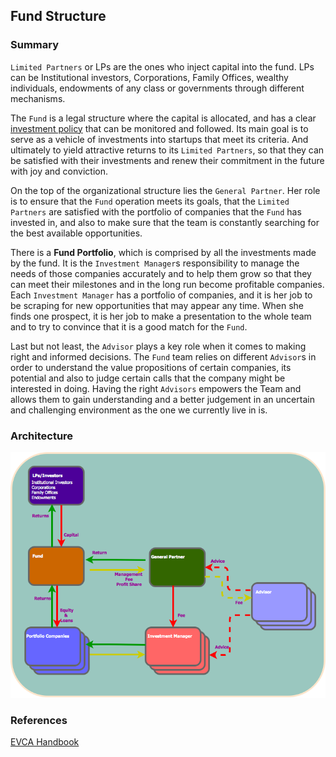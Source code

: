 ## Fund Structure

### Summary

`Limited Partners` or LPs are the ones who inject capital into the fund. LPs can
be Institutional investors, Corporations, Family Offices, wealthy individuals,
endowments of any class or governments through different mechanisms.

The `Fund` is a legal structure where the capital is allocated, and has a clear
[investment policy](../investment_policy/README.md) that can be monitored and
followed. Its main goal is to serve as a vehicle of investments into startups
that meet its criteria. And ultimately to yield attractive returns to its
`Limited Partners`, so that they can be satisfied with their investments and
renew their commitment in the future with joy and conviction.

On the top of the organizational structure lies the `General Partner`. Her role
is to ensure that the `Fund` operation meets its goals, that the `Limited
Partners` are satisfied with the portfolio of companies that the `Fund` has
invested in, and also to make sure that the team is constantly searching
for the best available opportunities.

There is a **Fund Portfolio**, which is comprised by all the investments made
by the fund. It is the `Investment Manager`s responsibility to manage the needs
of those companies accurately and to help them grow so that they can meet their
milestones and in the long run become profitable companies. Each `Investment
Manager` has a portfolio of companies, and it is her job to be scraping for
new opportunities that may appear any time. When she finds one prospect, it is
her job to make a presentation to the whole team and to try to convince that it
is a good match for the `Fund`.

Last but not least, the `Advisor` plays a key role when it comes to making
right and informed decisions. The `Fund` team relies on different `Advisor`s in
order to understand the value propositions of certain companies, its potential
and also to judge certain calls that the company might be interested in doing.
Having the right `Advisors` empowers the Team and allows them to gain
understanding and a better judgement in an uncertain and challenging
environment as the one we currently live in is.


### Architecture

![fund_structure](./fund_structure.png)

### References

[EVCA Handbook](https://www.investeurope.eu/uploadedFiles/Home/Toolbox/Industry_Standards/EVCA_Handbook_Januari_2012.pdf)
